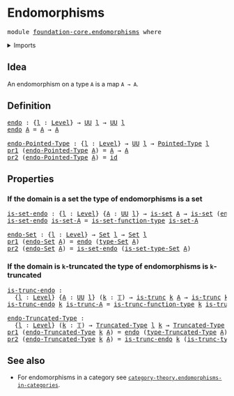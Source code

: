 # Endomorphisms

<pre class="Agda"><a id="26" class="Keyword">module</a> <a id="33" href="foundation-core.endomorphisms.html" class="Module">foundation-core.endomorphisms</a> <a id="63" class="Keyword">where</a>
</pre>
<details><summary>Imports</summary>

<pre class="Agda"><a id="119" class="Keyword">open</a> <a id="124" class="Keyword">import</a> <a id="131" href="foundation.dependent-pair-types.html" class="Module">foundation.dependent-pair-types</a>
<a id="163" class="Keyword">open</a> <a id="168" class="Keyword">import</a> <a id="175" href="foundation.sets.html" class="Module">foundation.sets</a>
<a id="191" class="Keyword">open</a> <a id="196" class="Keyword">import</a> <a id="203" href="foundation.universe-levels.html" class="Module">foundation.universe-levels</a>

<a id="231" class="Keyword">open</a> <a id="236" class="Keyword">import</a> <a id="243" href="foundation-core.function-types.html" class="Module">foundation-core.function-types</a>
<a id="274" class="Keyword">open</a> <a id="279" class="Keyword">import</a> <a id="286" href="foundation-core.truncated-types.html" class="Module">foundation-core.truncated-types</a>
<a id="318" class="Keyword">open</a> <a id="323" class="Keyword">import</a> <a id="330" href="foundation-core.truncation-levels.html" class="Module">foundation-core.truncation-levels</a>

<a id="365" class="Keyword">open</a> <a id="370" class="Keyword">import</a> <a id="377" href="structured-types.pointed-types.html" class="Module">structured-types.pointed-types</a>
</pre>
</details>

## Idea

An endomorphism on a type `A` is a map `A → A`.

## Definition

<pre class="Agda"><a id="endo"></a><a id="506" href="foundation-core.endomorphisms.html#506" class="Function">endo</a> <a id="511" class="Symbol">:</a> <a id="513" class="Symbol">{</a><a id="514" href="foundation-core.endomorphisms.html#514" class="Bound">l</a> <a id="516" class="Symbol">:</a> <a id="518" href="Agda.Primitive.html#742" class="Postulate">Level</a><a id="523" class="Symbol">}</a> <a id="525" class="Symbol">→</a> <a id="527" href="Agda.Primitive.html#388" class="Primitive">UU</a> <a id="530" href="foundation-core.endomorphisms.html#514" class="Bound">l</a> <a id="532" class="Symbol">→</a> <a id="534" href="Agda.Primitive.html#388" class="Primitive">UU</a> <a id="537" href="foundation-core.endomorphisms.html#514" class="Bound">l</a>
<a id="539" href="foundation-core.endomorphisms.html#506" class="Function">endo</a> <a id="544" href="foundation-core.endomorphisms.html#544" class="Bound">A</a> <a id="546" class="Symbol">=</a> <a id="548" href="foundation-core.endomorphisms.html#544" class="Bound">A</a> <a id="550" class="Symbol">→</a> <a id="552" href="foundation-core.endomorphisms.html#544" class="Bound">A</a>

<a id="endo-Pointed-Type"></a><a id="555" href="foundation-core.endomorphisms.html#555" class="Function">endo-Pointed-Type</a> <a id="573" class="Symbol">:</a> <a id="575" class="Symbol">{</a><a id="576" href="foundation-core.endomorphisms.html#576" class="Bound">l</a> <a id="578" class="Symbol">:</a> <a id="580" href="Agda.Primitive.html#742" class="Postulate">Level</a><a id="585" class="Symbol">}</a> <a id="587" class="Symbol">→</a> <a id="589" href="Agda.Primitive.html#388" class="Primitive">UU</a> <a id="592" href="foundation-core.endomorphisms.html#576" class="Bound">l</a> <a id="594" class="Symbol">→</a> <a id="596" href="structured-types.pointed-types.html#355" class="Function">Pointed-Type</a> <a id="609" href="foundation-core.endomorphisms.html#576" class="Bound">l</a>
<a id="611" href="foundation.dependent-pair-types.html#603" class="Field">pr1</a> <a id="615" class="Symbol">(</a><a id="616" href="foundation-core.endomorphisms.html#555" class="Function">endo-Pointed-Type</a> <a id="634" href="foundation-core.endomorphisms.html#634" class="Bound">A</a><a id="635" class="Symbol">)</a> <a id="637" class="Symbol">=</a> <a id="639" href="foundation-core.endomorphisms.html#634" class="Bound">A</a> <a id="641" class="Symbol">→</a> <a id="643" href="foundation-core.endomorphisms.html#634" class="Bound">A</a>
<a id="645" href="foundation.dependent-pair-types.html#615" class="Field">pr2</a> <a id="649" class="Symbol">(</a><a id="650" href="foundation-core.endomorphisms.html#555" class="Function">endo-Pointed-Type</a> <a id="668" href="foundation-core.endomorphisms.html#668" class="Bound">A</a><a id="669" class="Symbol">)</a> <a id="671" class="Symbol">=</a> <a id="673" href="foundation-core.function-types.html#307" class="Function">id</a>
</pre>
## Properties

### If the domain is a set the type of endomorphisms is a set

<pre class="Agda"><a id="is-set-endo"></a><a id="767" href="foundation-core.endomorphisms.html#767" class="Function">is-set-endo</a> <a id="779" class="Symbol">:</a> <a id="781" class="Symbol">{</a><a id="782" href="foundation-core.endomorphisms.html#782" class="Bound">l</a> <a id="784" class="Symbol">:</a> <a id="786" href="Agda.Primitive.html#742" class="Postulate">Level</a><a id="791" class="Symbol">}</a> <a id="793" class="Symbol">{</a><a id="794" href="foundation-core.endomorphisms.html#794" class="Bound">A</a> <a id="796" class="Symbol">:</a> <a id="798" href="Agda.Primitive.html#388" class="Primitive">UU</a> <a id="801" href="foundation-core.endomorphisms.html#782" class="Bound">l</a><a id="802" class="Symbol">}</a> <a id="804" class="Symbol">→</a> <a id="806" href="foundation-core.sets.html#614" class="Function">is-set</a> <a id="813" href="foundation-core.endomorphisms.html#794" class="Bound">A</a> <a id="815" class="Symbol">→</a> <a id="817" href="foundation-core.sets.html#614" class="Function">is-set</a> <a id="824" class="Symbol">(</a><a id="825" href="foundation-core.endomorphisms.html#506" class="Function">endo</a> <a id="830" href="foundation-core.endomorphisms.html#794" class="Bound">A</a><a id="831" class="Symbol">)</a>
<a id="833" href="foundation-core.endomorphisms.html#767" class="Function">is-set-endo</a> <a id="845" href="foundation-core.endomorphisms.html#845" class="Bound">is-set-A</a> <a id="854" class="Symbol">=</a> <a id="856" href="foundation.sets.html#3736" class="Function">is-set-function-type</a> <a id="877" href="foundation-core.endomorphisms.html#845" class="Bound">is-set-A</a>

<a id="endo-Set"></a><a id="887" href="foundation-core.endomorphisms.html#887" class="Function">endo-Set</a> <a id="896" class="Symbol">:</a> <a id="898" class="Symbol">{</a><a id="899" href="foundation-core.endomorphisms.html#899" class="Bound">l</a> <a id="901" class="Symbol">:</a> <a id="903" href="Agda.Primitive.html#742" class="Postulate">Level</a><a id="908" class="Symbol">}</a> <a id="910" class="Symbol">→</a> <a id="912" href="foundation-core.sets.html#689" class="Function">Set</a> <a id="916" href="foundation-core.endomorphisms.html#899" class="Bound">l</a> <a id="918" class="Symbol">→</a> <a id="920" href="foundation-core.sets.html#689" class="Function">Set</a> <a id="924" href="foundation-core.endomorphisms.html#899" class="Bound">l</a>
<a id="926" href="foundation.dependent-pair-types.html#603" class="Field">pr1</a> <a id="930" class="Symbol">(</a><a id="931" href="foundation-core.endomorphisms.html#887" class="Function">endo-Set</a> <a id="940" href="foundation-core.endomorphisms.html#940" class="Bound">A</a><a id="941" class="Symbol">)</a> <a id="943" class="Symbol">=</a> <a id="945" href="foundation-core.endomorphisms.html#506" class="Function">endo</a> <a id="950" class="Symbol">(</a><a id="951" href="foundation-core.sets.html#792" class="Function">type-Set</a> <a id="960" href="foundation-core.endomorphisms.html#940" class="Bound">A</a><a id="961" class="Symbol">)</a>
<a id="963" href="foundation.dependent-pair-types.html#615" class="Field">pr2</a> <a id="967" class="Symbol">(</a><a id="968" href="foundation-core.endomorphisms.html#887" class="Function">endo-Set</a> <a id="977" href="foundation-core.endomorphisms.html#977" class="Bound">A</a><a id="978" class="Symbol">)</a> <a id="980" class="Symbol">=</a> <a id="982" href="foundation-core.endomorphisms.html#767" class="Function">is-set-endo</a> <a id="994" class="Symbol">(</a><a id="995" href="foundation-core.sets.html#843" class="Function">is-set-type-Set</a> <a id="1011" href="foundation-core.endomorphisms.html#977" class="Bound">A</a><a id="1012" class="Symbol">)</a>
</pre>
### If the domain is `k`-truncated the type of endomorphisms is `k`-truncated

<pre class="Agda"><a id="is-trunc-endo"></a><a id="1106" href="foundation-core.endomorphisms.html#1106" class="Function">is-trunc-endo</a> <a id="1120" class="Symbol">:</a>
  <a id="1124" class="Symbol">{</a><a id="1125" href="foundation-core.endomorphisms.html#1125" class="Bound">l</a> <a id="1127" class="Symbol">:</a> <a id="1129" href="Agda.Primitive.html#742" class="Postulate">Level</a><a id="1134" class="Symbol">}</a> <a id="1136" class="Symbol">{</a><a id="1137" href="foundation-core.endomorphisms.html#1137" class="Bound">A</a> <a id="1139" class="Symbol">:</a> <a id="1141" href="Agda.Primitive.html#388" class="Primitive">UU</a> <a id="1144" href="foundation-core.endomorphisms.html#1125" class="Bound">l</a><a id="1145" class="Symbol">}</a> <a id="1147" class="Symbol">(</a><a id="1148" href="foundation-core.endomorphisms.html#1148" class="Bound">k</a> <a id="1150" class="Symbol">:</a> <a id="1152" href="foundation-core.truncation-levels.html#521" class="Datatype">𝕋</a><a id="1153" class="Symbol">)</a> <a id="1155" class="Symbol">→</a> <a id="1157" href="foundation-core.truncated-types.html#1236" class="Function">is-trunc</a> <a id="1166" href="foundation-core.endomorphisms.html#1148" class="Bound">k</a> <a id="1168" href="foundation-core.endomorphisms.html#1137" class="Bound">A</a> <a id="1170" class="Symbol">→</a> <a id="1172" href="foundation-core.truncated-types.html#1236" class="Function">is-trunc</a> <a id="1181" href="foundation-core.endomorphisms.html#1148" class="Bound">k</a> <a id="1183" class="Symbol">(</a><a id="1184" href="foundation-core.endomorphisms.html#506" class="Function">endo</a> <a id="1189" href="foundation-core.endomorphisms.html#1137" class="Bound">A</a><a id="1190" class="Symbol">)</a>
<a id="1192" href="foundation-core.endomorphisms.html#1106" class="Function">is-trunc-endo</a> <a id="1206" href="foundation-core.endomorphisms.html#1206" class="Bound">k</a> <a id="1208" href="foundation-core.endomorphisms.html#1208" class="Bound">is-trunc-A</a> <a id="1219" class="Symbol">=</a> <a id="1221" href="foundation-core.truncated-types.html#10610" class="Function">is-trunc-function-type</a> <a id="1244" href="foundation-core.endomorphisms.html#1206" class="Bound">k</a> <a id="1246" href="foundation-core.endomorphisms.html#1208" class="Bound">is-trunc-A</a>

<a id="endo-Truncated-Type"></a><a id="1258" href="foundation-core.endomorphisms.html#1258" class="Function">endo-Truncated-Type</a> <a id="1278" class="Symbol">:</a>
  <a id="1282" class="Symbol">{</a><a id="1283" href="foundation-core.endomorphisms.html#1283" class="Bound">l</a> <a id="1285" class="Symbol">:</a> <a id="1287" href="Agda.Primitive.html#742" class="Postulate">Level</a><a id="1292" class="Symbol">}</a> <a id="1294" class="Symbol">(</a><a id="1295" href="foundation-core.endomorphisms.html#1295" class="Bound">k</a> <a id="1297" class="Symbol">:</a> <a id="1299" href="foundation-core.truncation-levels.html#521" class="Datatype">𝕋</a><a id="1300" class="Symbol">)</a> <a id="1302" class="Symbol">→</a> <a id="1304" href="foundation-core.truncated-types.html#1534" class="Function">Truncated-Type</a> <a id="1319" href="foundation-core.endomorphisms.html#1283" class="Bound">l</a> <a id="1321" href="foundation-core.endomorphisms.html#1295" class="Bound">k</a> <a id="1323" class="Symbol">→</a> <a id="1325" href="foundation-core.truncated-types.html#1534" class="Function">Truncated-Type</a> <a id="1340" href="foundation-core.endomorphisms.html#1283" class="Bound">l</a> <a id="1342" href="foundation-core.endomorphisms.html#1295" class="Bound">k</a>
<a id="1344" href="foundation.dependent-pair-types.html#603" class="Field">pr1</a> <a id="1348" class="Symbol">(</a><a id="1349" href="foundation-core.endomorphisms.html#1258" class="Function">endo-Truncated-Type</a> <a id="1369" href="foundation-core.endomorphisms.html#1369" class="Bound">k</a> <a id="1371" href="foundation-core.endomorphisms.html#1371" class="Bound">A</a><a id="1372" class="Symbol">)</a> <a id="1374" class="Symbol">=</a> <a id="1376" href="foundation-core.endomorphisms.html#506" class="Function">endo</a> <a id="1381" class="Symbol">(</a><a id="1382" href="foundation-core.truncated-types.html#1667" class="Function">type-Truncated-Type</a> <a id="1402" href="foundation-core.endomorphisms.html#1371" class="Bound">A</a><a id="1403" class="Symbol">)</a>
<a id="1405" href="foundation.dependent-pair-types.html#615" class="Field">pr2</a> <a id="1409" class="Symbol">(</a><a id="1410" href="foundation-core.endomorphisms.html#1258" class="Function">endo-Truncated-Type</a> <a id="1430" href="foundation-core.endomorphisms.html#1430" class="Bound">k</a> <a id="1432" href="foundation-core.endomorphisms.html#1432" class="Bound">A</a><a id="1433" class="Symbol">)</a> <a id="1435" class="Symbol">=</a> <a id="1437" href="foundation-core.endomorphisms.html#1106" class="Function">is-trunc-endo</a> <a id="1451" href="foundation-core.endomorphisms.html#1430" class="Bound">k</a> <a id="1453" class="Symbol">(</a><a id="1454" href="foundation-core.truncated-types.html#1746" class="Function">is-trunc-type-Truncated-Type</a> <a id="1483" href="foundation-core.endomorphisms.html#1432" class="Bound">A</a><a id="1484" class="Symbol">)</a>
</pre>
## See also

- For endomorphisms in a category see
  [`category-theory.endomorphisms-in-categories`](category-theory.endomorphisms-in-categories.md).
